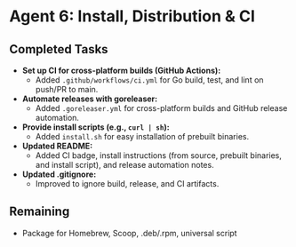 # Agent 6: Install, Distribution & CI

## Completed Tasks

- **Set up CI for cross-platform builds (GitHub Actions):**
  - Added `.github/workflows/ci.yml` for Go build, test, and lint on push/PR to main.
- **Automate releases with goreleaser:**
  - Added `.goreleaser.yml` for cross-platform builds and GitHub release automation.
- **Provide install scripts (e.g., `curl | sh`):**
  - Added `install.sh` for easy installation of prebuilt binaries.
- **Updated README:**
  - Added CI badge, install instructions (from source, prebuilt binaries, and install script), and release automation notes.
- **Updated .gitignore:**
  - Improved to ignore build, release, and CI artifacts.

## Remaining

- Package for Homebrew, Scoop, .deb/.rpm, universal script 